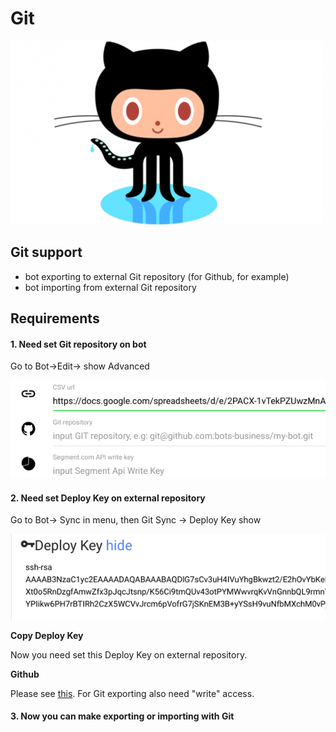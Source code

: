 # Git

![](../.gitbook/assets/image%20%2814%29.png)

## Git support

* bot exporting to external Git repository \(for Github, for example\)
* bot importing from external Git repository

## Requirements

#### 1. Need set Git repository on bot

Go to Bot-&gt;Edit-&gt; show Advanced 

![](../.gitbook/assets/image%20%286%29.png)

#### 2. Need set Deploy Key on external repository

Go to Bot-&gt; Sync in menu, then Git Sync -&gt; Deploy Key show

![](../.gitbook/assets/image%20%2827%29.png)

**Copy Deploy Key**

Now you need set this Deploy Key on external repository.

**Github**

Please see [this](https://developer.github.com/v3/guides/managing-deploy-keys/#deploy-keys). For Git exporting also need "write" access.

#### 3. Now you can make exporting or importing with Git

